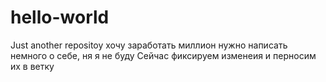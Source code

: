 # hello-world
Just another repositoy
хочу заработать миллион 
нужно написать немного о себе, ня я не буду 
Сейчас фиксируем изменеия и перносим их в ветку
